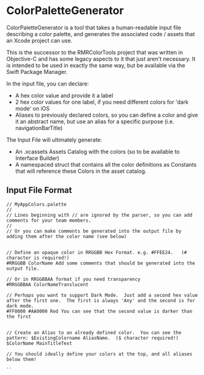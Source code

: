 # ColorPaletteGenerator

ColorPaletteGenerator is a tool that takes a human-readable input file describing a color palette, and generates the associated code / assets that an Xcode project can use.

This is the successor to the RMRColorTools project that was written in Objective-C and has some legacy aspects to it that just aren't necessary.  It is intended to be used in exactly the same way, but be available via the Swift Package Manager.

In the input file, you can declare:

- A hex color value and provide it a label
- 2 hex color values for one label, if you need different colors for 'dark mode' on iOS
- Aliases to previously declared colors, so you can define a color and give it an abstract name, but use an alias for a specific purpose (i.e. navigationBarTitle)


The Input File will ultimately generate:

- An .xcassets Assets Catalog with the colors (so to be available to Interface Builder)
- A namespaced struct that contains all the color definitions as Constants that will reference these Colors in the asset catalog.


## Input File Format

```
// MyAppColors.palette
//
// Lines beginning with // are ignored by the parser, so you can add comments for your team members.
//
// Or you can make comments be generated into the output file by adding them after the color name (see below)


// Define an opaque color in RRGGBB Hex Format. e.g. #FFEE24.   (# character is required!)
#RRGGBB ColorName Add some comments that should be generated into the output file.

// Or in RRGGBBAA format if you need transparency
#RRGGBBAA ColorNameTranslucent

// Perhaps you want to support Dark Mode.  Just add a second hex value after the first one.  The first is always 'Any' and the second is for dark mode.
#FF0000 #AA0000 Red You can see that the second value is darker than the first


// Create an Alias to an already defined color.  You can see the pattern: $ExistingColorname AliasName.  ($ character required!)
$ColorName MainTitleText

// You should ideally define your colors at the top, and all aliases below them!

``
 
